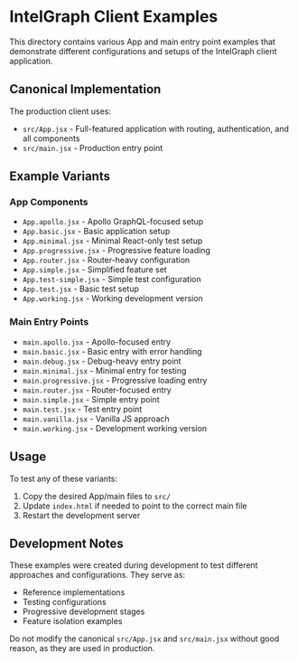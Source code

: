 # IntelGraph Client Examples

This directory contains various App and main entry point examples that demonstrate different configurations and setups of the IntelGraph client application.

## Canonical Implementation

The production client uses:

- `src/App.jsx` - Full-featured application with routing, authentication, and all components
- `src/main.jsx` - Production entry point

## Example Variants

### App Components

- `App.apollo.jsx` - Apollo GraphQL-focused setup
- `App.basic.jsx` - Basic application setup
- `App.minimal.jsx` - Minimal React-only test setup
- `App.progressive.jsx` - Progressive feature loading
- `App.router.jsx` - Router-heavy configuration
- `App.simple.jsx` - Simplified feature set
- `App.test-simple.jsx` - Simple test configuration
- `App.test.jsx` - Basic test setup
- `App.working.jsx` - Working development version

### Main Entry Points

- `main.apollo.jsx` - Apollo-focused entry
- `main.basic.jsx` - Basic entry with error handling
- `main.debug.jsx` - Debug-heavy entry point
- `main.minimal.jsx` - Minimal entry for testing
- `main.progressive.jsx` - Progressive loading entry
- `main.router.jsx` - Router-focused entry
- `main.simple.jsx` - Simple entry point
- `main.test.jsx` - Test entry point
- `main.vanilla.jsx` - Vanilla JS approach
- `main.working.jsx` - Development working version

## Usage

To test any of these variants:

1. Copy the desired App/main files to `src/`
2. Update `index.html` if needed to point to the correct main file
3. Restart the development server

## Development Notes

These examples were created during development to test different approaches and configurations. They serve as:

- Reference implementations
- Testing configurations
- Progressive development stages
- Feature isolation examples

Do not modify the canonical `src/App.jsx` and `src/main.jsx` without good reason, as they are used in production.
